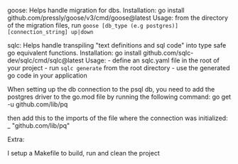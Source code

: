 goose:
    Helps handle migration for dbs.
Installation: 
    go install github.com/pressly/goose/v3/cmd/goose@latest
Usage:
    from the directory of the migration files, run `goose [db_type (e.g postgres)] [connection_string] up|down`


sqlc:
    Helps handle transpiling "text definitions and sql code" into type safe go equivalent functions.
Installation:
    go install github.com/sqlc-dev/sqlc/cmd/sqlc@latest
Usage:
    - define an sqlc.yaml file in the root of your project
    - run `sqlc generate` from the root directory
    - use the generated go code in your application


When setting up the db connection to the psql db, you need to add the postgres driver to the go.mod file by running the following command:
go get -u github.com/lib/pq

then add this to the imports of the file where the connection was initialized:
	_ "github.com/lib/pq"


Extra:

I setup a Makefile to build, run and clean the project
